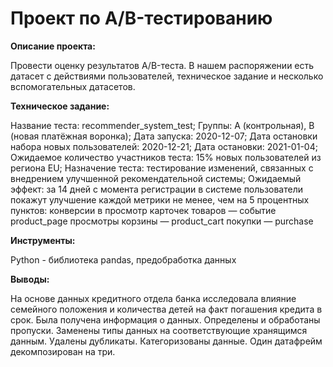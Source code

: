 # Проект по А/B-тестированию

**Описание проекта:**

Провести оценку результатов A/B-теста. В нашем распоряжении есть датасет с действиями пользователей, техническое задание и несколько вспомогательных датасетов.

**Техническое задание:**

Название теста: recommender_system_test;
Группы: А (контрольная), B (новая платёжная воронка);
Дата запуска: 2020-12-07;
Дата остановки набора новых пользователей: 2020-12-21;
Дата остановки: 2021-01-04;
Ожидаемое количество участников теста: 15% новых пользователей из региона EU;
Назначение теста: тестирование изменений, связанных с внедрением улучшенной рекомендательной системы;
Ожидаемый эффект: за 14 дней с момента регистрации в системе пользователи покажут улучшение каждой метрики не менее, чем на 5 процентных пунктов:
конверсии в просмотр карточек товаров — событие product_page
просмотры корзины — product_cart
покупки — purchase

**Инструменты:**

Python - библиотека pandas, предобработка данных

**Выводы:**

На основе данных кредитного отдела банка исследовала влияние семейного положения и
количества детей на факт погашения кредита в срок. Была получена информация о
данных. Определены и обработаны пропуски. Заменены типы данных на соответствующие
хранящимся данным. Удалены дубликаты. Категоризованы данные. Один датафрейм декомпозирован на три.

